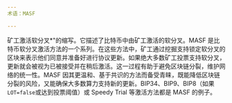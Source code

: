 ```yaml
---
术语：MASF

---
```

矿工激活软分叉*"的缩写。它描述了比特币中由矿工激活的软分叉。MASF 是比特币软分叉激活方法的一个系列。在这些方法中，矿工通过挖掘支持锁定软分叉的区块来表示他们同意并准备好进行协议更新。如果绝大多数矿工投票支持软分叉，更新就会被视为已被接受并在稍后激活。这一过程有助于避免区块链分裂，维护网络的统一性。MASF 因其更温和、基于共识的方法而备受青睐，既能降低区块链分裂的风险，又能确保大多数算力支持新的更新。BIP34、BIP9、BIP8（如果`LOT=false`或达到投票阈值）或 Speedy Trial 等激活方法都是 MASF 的例子。